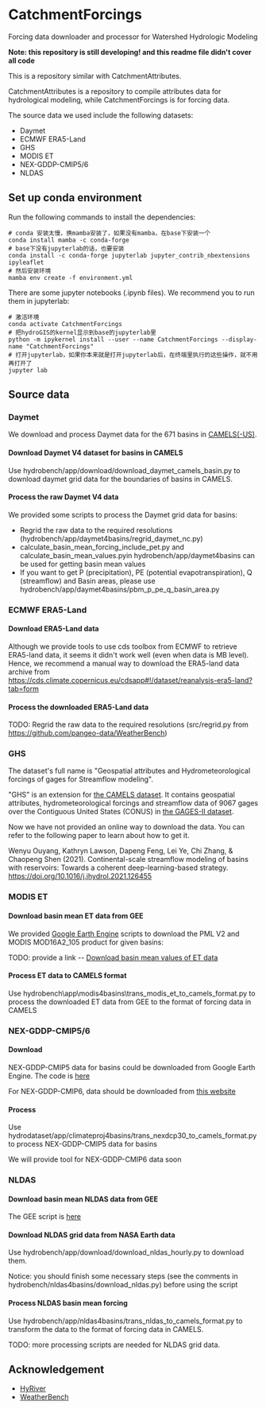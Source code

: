 # CatchmentForcings

Forcing data downloader and processor for Watershed Hydrologic Modeling

**Note: this repository is still developing! and this readme file didn't cover all code**

This is a repository similar with CatchmentAttributes.

CatchmentAttributes is a repository to compile attributes data for hydrological modeling, while CatchmentForcings is for forcing data.

The source data we used include the following datasets:

- Daymet
- ECMWF ERA5-Land
- GHS
- MODIS ET
- NEX-GDDP-CMIP5/6
- NLDAS

## Set up conda environment

Run the following commands to install the dependencies:

```Shell
# conda 安装太慢，换mamba安装了，如果没有mamba，在base下安装一个
conda install mamba -c conda-forge
# base下没有jupyterlab的话，也要安装
conda install -c conda-forge jupyterlab jupyter_contrib_nbextensions ipyleaflet
# 然后安装环境
mamba env create -f environment.yml
```

There are some jupyter notebooks (.ipynb files). We recommend you to run them in jupyterlab:

```Shell
# 激活环境
conda activate CatchmentForcings
# 把hydroGIS的kernel显示到base的jupyterlab里
python -m ipykernel install --user --name CatchmentForcings --display-name "CatchmentForcings"
# 打开jupyterlab，如果你本来就是打开jupyterlab后，在终端里执行的这些操作，就不用再打开了
jupyter lab
```

## Source data

### Daymet

We download and process Daymet data for the 671 basins in [CAMELS(-US)](https://ral.ucar.edu/solutions/products/camels).

#### Download Daymet V4 dataset for basins in CAMELS

Use hydrobench/app/download/download_daymet_camels_basin.py to download daymet grid data for the boundaries of basins in
CAMELS.

#### Process the raw Daymet V4 data

We provided some scripts to process the Daymet grid data for basins:

- Regrid the raw data to the required resolutions (hydrobench/app/daymet4basins/regrid_daymet_nc.py)
- calculate_basin_mean_forcing_include_pet.py and calculate_basin_mean_values.pyin hydrobench/app/daymet4basins can be
  used for getting basin mean values
- If you want to get P (precipitation), PE (potential evapotranspiration), Q (streamflow) and Basin areas, please use
  hydrobench/app/daymet4basins/pbm_p_pe_q_basin_area.py

### ECMWF ERA5-Land

#### Download ERA5-Land data

Although we provide tools to use cds toolbox from ECMWF to retrieve ERA5-land data, it seems it didn't work well (even
when data is MB level). Hence, we recommend a manual way to download the ERA5-land data archive
from https://cds.climate.copernicus.eu/cdsapp#!/dataset/reanalysis-era5-land?tab=form

#### Process the downloaded ERA5-Land data

TODO: Regrid the raw data to the required resolutions (src/regrid.py from https://github.com/pangeo-data/WeatherBench)

### GHS

The dataset's full name is "Geospatial attributes and Hydrometeorological forcings of gages for Streamflow modeling".

"GHS" is an extension for [the CAMELS dataset](https://ral.ucar.edu/solutions/products/camels). It contains geospatial
attributes, hydrometeorological forcings and streamflow data of 9067 gages over the Contiguous United States (CONUS)
in [the GAGES-II dataset](https://water.usgs.gov/GIS/metadata/usgswrd/XML/gagesII_Sept2011.xml).

Now we have not provided an online way to download the data. You can refer to the following paper to learn about how to
get it.

Wenyu Ouyang, Kathryn Lawson, Dapeng Feng, Lei Ye, Chi Zhang, & Chaopeng Shen (2021). Continental-scale streamflow
modeling of basins with reservoirs: Towards a coherent deep-learning-based
strategy. https://doi.org/10.1016/j.jhydrol.2021.126455

### MODIS ET

#### Download basin mean ET data from GEE

We provided [Google Earth Engine](https://earthengine.google.com/) scripts to download the PML V2 and MODIS MOD16A2_105
product for given basins:

TODO: provide a link -- [Download basin mean values of ET data]()

#### Process ET data to CAMELS format

Use hydrobench\app\modis4basins\trans_modis_et_to_camels_format.py to process the downloaded ET data from GEE to the
format of forcing data in CAMELS

### NEX-GDDP-CMIP5/6

#### Download

NEX-GDDP-CMIP5 data for basins could be downloaded from Google Earth Engine. The code
is [here](https://code.earthengine.google.com/5edfca6263bea36f5c093fc6b80a68aa)

For NEX-GDDP-CMIP6, data should be downloaded
from [this website](https://www.nccs.nasa.gov/services/data-collections/land-based-products/nex-gddp-cmip6)

#### Process

Use hydrodataset/app/climateproj4basins/trans_nexdcp30_to_camels_format.py to process NEX-GDDP-CMIP5 data for basins

We will provide tool for NEX-GDDP-CMIP6 data soon

### NLDAS

#### Download basin mean NLDAS data from GEE

The GEE script is [here](https://code.earthengine.google.com/72cb2661f2206b4f986e24af3560c000)

#### Download NLDAS grid data from NASA Earth data

Use hydrobench/app/download/download_nldas_hourly.py to download them.

Notice: you should finish some necessary steps (see the comments in hydrobench/nldas4basins/download_nldas.py) before
using the script

#### Process NLDAS basin mean forcing

Use hydrobench/app/nldas4basins/trans_nldas_to_camels_format.py to transform the data to the format of forcing data in
CAMELS.

TODO: more processing scripts are needed for NLDAS grid data.

## Acknowledgement

- [HyRiver](https://github.com/cheginit/HyRiver)
- [WeatherBench](https://github.com/pangeo-data/WeatherBench)
